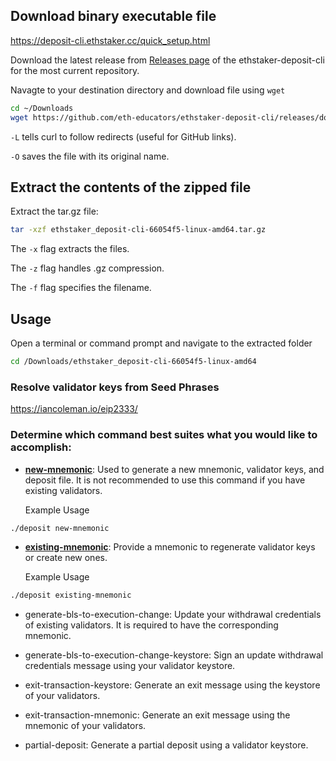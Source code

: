 ## Download binary executable file
https://deposit-cli.ethstaker.cc/quick_setup.html

Download the latest release from [Releases page](https://github.com/eth-educators/ethstaker-deposit-cli/releases) of the ethstaker-deposit-cli for the most current repository.

Navagte to your destination directory and download file using ```wget```

```bash
cd ~/Downloads
wget https://github.com/eth-educators/ethstaker-deposit-cli/releases/download/v0.2.1/ethstaker_deposit-cli-66054f5-linux-amd64.tar.gz
```

```-L``` tells curl to follow redirects (useful for GitHub links).

```-O``` saves the file with its original name.


## Extract the contents of the zipped file

Extract the tar.gz file:

```bash
tar -xzf ethstaker_deposit-cli-66054f5-linux-amd64.tar.gz
```

The ```-x``` flag extracts the files.

The ```-z``` flag handles .gz compression.

The ```-f``` flag specifies the filename.


## Usage
Open a terminal or command prompt and navigate to the extracted folder

```bash
cd /Downloads/ethstaker_deposit-cli-66054f5-linux-amd64
```
### Resolve validator keys from Seed Phrases
https://iancoleman.io/eip2333/

### Determine which command best suites what you would like to accomplish:

- [**new-mnemonic**](https://deposit-cli.ethstaker.cc/new_mnemonic.html): Used to generate a new mnemonic, validator keys, and deposit file. It is not recommended to use this command if you have existing validators.

  Example Usage

```bash
./deposit new-mnemonic
```

- [**existing-mnemonic**](https://deposit-cli.ethstaker.cc/existing_mnemonic.html): Provide a mnemonic to regenerate validator keys or create new ones.

  Example Usage

```bash
./deposit existing-mnemonic
```

- generate-bls-to-execution-change: Update your withdrawal credentials of existing validators. It is required to have the corresponding mnemonic.

- generate-bls-to-execution-change-keystore: Sign an update withdrawal credentials message using your validator keystore.

- exit-transaction-keystore: Generate an exit message using the keystore of your validators.

- exit-transaction-mnemonic: Generate an exit message using the mnemonic of your validators.

- partial-deposit: Generate a partial deposit using a validator keystore.
